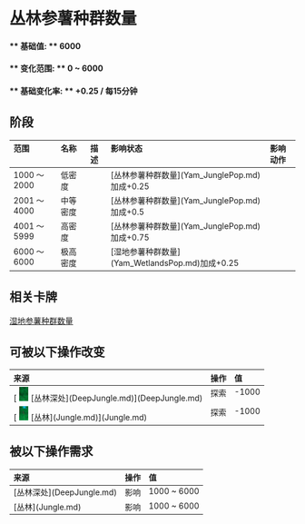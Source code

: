 # 丛林参薯种群数量  
#### ** 基础值: ** 6000   
#### ** 变化范围: ** 0 ~ 6000  
#### ** 基础变化率: ** +0.25 / 每15分钟   
## 阶段  
<table class="table table-bordered" data-toggle="table" ><thead><tr ><th  style="text-align:left;vertical-align:top;"  >范围</th><th  style="text-align:left;vertical-align:top;"  >名称</th><th  style="text-align:left;vertical-align:top;"  data-sortable="true"  >描述</th><th  style="text-align:left;vertical-align:top;"  >影响状态</th><th  style="text-align:left;vertical-align:top;"  data-sortable="true"  >影响动作</th></tr></thead><tr ><td  style="text-align:left;vertical-align:top;"  >1000 ～ 2000</td><td  style="text-align:left;vertical-align:top;"  >低密度</td><td  style="text-align:left;vertical-align:top;"  ></td><td  style="text-align:left;vertical-align:top;"  >[丛林参薯种群数量](Yam_JunglePop.md)加成+0.25</td><td  style="text-align:left;vertical-align:top;"  ></td></tr><tr ><td  style="text-align:left;vertical-align:top;"  >2001 ～ 4000</td><td  style="text-align:left;vertical-align:top;"  >中等密度</td><td  style="text-align:left;vertical-align:top;"  ></td><td  style="text-align:left;vertical-align:top;"  >[丛林参薯种群数量](Yam_JunglePop.md)加成+0.5</td><td  style="text-align:left;vertical-align:top;"  ></td></tr><tr ><td  style="text-align:left;vertical-align:top;"  >4001 ～ 5999</td><td  style="text-align:left;vertical-align:top;"  >高密度</td><td  style="text-align:left;vertical-align:top;"  ></td><td  style="text-align:left;vertical-align:top;"  >[丛林参薯种群数量](Yam_JunglePop.md)加成+0.75</td><td  style="text-align:left;vertical-align:top;"  ></td></tr><tr ><td  style="text-align:left;vertical-align:top;"  >6000 ～ 6000</td><td  style="text-align:left;vertical-align:top;"  >极高密度</td><td  style="text-align:left;vertical-align:top;"  ></td><td  style="text-align:left;vertical-align:top;"  >[湿地参薯种群数量](Yam_WetlandsPop.md)加成+0.25</td><td  style="text-align:left;vertical-align:top;"  ></td></tr></tbody></table>  
  
## 相关卡牌  
[湿地参薯种群数量](Yam_WetlandsPop.md)  
## 可被以下操作改变  
<table class="table table-bordered" data-toggle="table" ><thead><tr ><th  style="text-align:left;vertical-align:top;"  >来源</th><th  style="text-align:left;vertical-align:top;"  >操作</th><th  style="text-align:left;vertical-align:top;"  data-sortable="true"  >值</th></tr></thead><tr ><td  style="text-align:left;vertical-align:top;"  >[<div style="width:25px;display:inline-block;text-align:center"><img decoding="async" src="../wiki/Sprite/DeepJungle.png" href="a.md" style="max-width:25px;max-height:25px;"></div>[丛林深处](DeepJungle.md)](DeepJungle.md)</td><td  style="text-align:left;vertical-align:top;"  >探索</td><td  style="text-align:left;vertical-align:top;"  >-1000</td></tr><tr ><td  style="text-align:left;vertical-align:top;"  >[<div style="width:25px;display:inline-block;text-align:center"><img decoding="async" src="../wiki/Sprite/Jungle.png" href="a.md" style="max-width:25px;max-height:25px;"></div>[丛林](Jungle.md)](Jungle.md)</td><td  style="text-align:left;vertical-align:top;"  >探索</td><td  style="text-align:left;vertical-align:top;"  >-1000</td></tr></tbody></table>  
  
## 被以下操作需求  
<table class="table table-bordered" data-toggle="table" ><thead><tr ><th  style="text-align:left;vertical-align:top;"  >来源</th><th  style="text-align:left;vertical-align:top;"  >操作</th><th  style="text-align:left;vertical-align:top;"  >值</th></tr></thead><tr ><td  style="text-align:left;vertical-align:top;"  >[丛林深处](DeepJungle.md)</td><td  style="text-align:left;vertical-align:top;"  >影响</td><td  style="text-align:left;vertical-align:top;"  >1000 ~ 6000</td></tr><tr ><td  style="text-align:left;vertical-align:top;"  >[丛林](Jungle.md)</td><td  style="text-align:left;vertical-align:top;"  >影响</td><td  style="text-align:left;vertical-align:top;"  >1000 ~ 6000</td></tr></tbody></table>  
  


<script>document.title="丛林参薯种群数量 - 卡牌生存百科 Card Survival Wiki";</script>